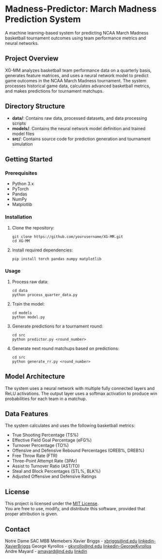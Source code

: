 # Madness-Predictor: March Madness Prediction System

A machine learning-based system for predicting NCAA March Madness basketball tournament outcomes using team performance metrics and neural networks.

## Project Overview

XG-MM analyzes basketball team performance data on a quarterly basis, generates feature matrices, and uses a neural network model to predict game outcomes in the NCAA March Madness tournament. The system processes historical game data, calculates advanced basketball metrics, and makes predictions for tournament matchups.

## Directory Structure

- **data/**: Contains raw data, processed datasets, and data processing scripts
- **models/**: Contains the neural network model definition and trained model files
- **src/**: Contains source code for prediction generation and tournament simulation

## Getting Started

### Prerequisites

- Python 3.x
- PyTorch
- Pandas
- NumPy
- Matplotlib

### Installation

1. Clone the repository:
   ```
   git clone https://github.com/yourusername/XG-MM.git
   cd XG-MM
   ```

2. Install required dependencies:
   ```
   pip install torch pandas numpy matplotlib
   ```

### Usage

1. Process raw data:
   ```
   cd data
   python process_quarter_data.py
   ```

2. Train the model:
   ```
   cd models
   python model.py
   ```

3. Generate predictions for a tournament round:
   ```
   cd src
   python predictor.py <round_number>
   ```

4. Generate next round matchups based on predictions:
   ```
   cd src
   python generate_rr.py <round_number>
   ```

## Model Architecture

The system uses a neural network with multiple fully connected layers and ReLU activations. The output layer uses a softmax activation to produce win probabilities for each team in a matchup.

## Data Features

The system calculates and uses the following basketball metrics:
- True Shooting Percentage (TS%)
- Effective Field Goal Percentage (eFG%)
- Turnover Percentage (TO%)
- Offensive and Defensive Rebound Percentages (OREB%, DREB%)
- Free Throw Rate (FTR)
- Three-Point Attempt Rate (3PAr)
- Assist to Turnover Ratio (AST/TO)
- Steal and Block Percentages (STL%, BLK%)
- Adjusted Offensive and Defensive Ratings

## License

This project is licensed under the [MIT License](https://opensource.org/licenses/MIT).  
You are free to use, modify, and distribute this software, provided that proper attribution is given.

## Contact
Notre Dame SAC MBB Memebers
Xavier Briggs - xbriggs@nd.edu [linkedin-XavierBriggs](www.linkedin.com/in/xavierbriggs05)
George Kyrollos - gkyrollo@nd.edu [linkedin-GeorgeKyrollos](https://www.linkedin.com/in/george-kyrollos-744047286/)
Andre Mayard - amayard@nd.edu [linkdin](https://www.linkedin.com/in/andre-mayard-907876285/)



